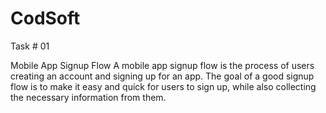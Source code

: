 # CodSoft

Task # 01

Mobile App Signup Flow A mobile app signup flow is the process of users creating an account and signing up for an app. The goal of a good signup flow is to make it easy and quick for users to sign up, while also collecting the necessary information from them.
